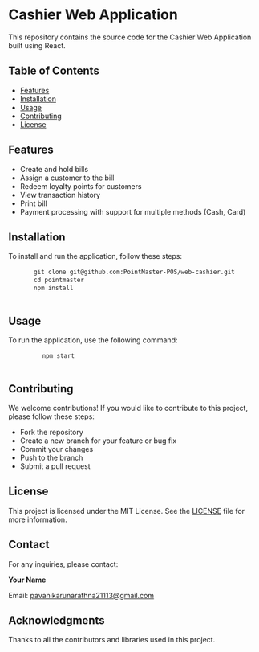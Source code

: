 <body>
    <h1>Cashier Web Application</h1>
    <p>This repository contains the source code for the Cashier Web Application built using React.</p>

  <h2>Table of Contents</h2>
  <ul>
      <li><a href="#features">Features</a></li>
      <li><a href="#installation">Installation</a></li>
      <li><a href="#usage">Usage</a></li>
      <li><a href="#contributing">Contributing</a></li>
      <li><a href="#license">License</a></li>
  </ul>

  <h2 id="features">Features</h2>
  <ul>
      <li>Create and hold bills</li>
      <li>Assign a customer to the bill</li>
      <li>Redeem loyalty points for customers</li>
      <li>View transaction history</li>
      <li>Print bill</li>
      <li>Payment processing with support for multiple methods (Cash, Card)</li>
  </ul>

  <h2 id="installation">Installation</h2>
  <p>To install and run the application, follow these steps:</p>
  <pre>
      <code>git clone git@github.com:PointMaster-POS/web-cashier.git</code>
      <code>cd pointmaster</code>
      <code>npm install</code>
  </pre>

  <h2 id="usage">Usage</h2>
  <p>To run the application, use the following command:</p>
    <pre>
        <code>npm start</code>
    </pre>

  <h2 id="contributing">Contributing</h2>
  <p>We welcome contributions! If you would like to contribute to this project, please follow these steps:</p>
  <ul>
      <li>Fork the repository</li>
      <li>Create a new branch for your feature or bug fix</li>
      <li>Commit your changes</li>
      <li>Push to the branch</li>
      <li>Submit a pull request</li>
  </ul>

  <h2 id="license">License</h2>
  <p>This project is licensed under the MIT License. See the <a href="LICENSE">LICENSE</a> file for more information.</p>

  <h2>Contact</h2>
  <p>For any inquiries, please contact:</p>
  <p><strong>Your Name</strong></p>
    <p>Email: <a href="mailto:pavanikarunarathna21113@gmail.com">pavanikarunarathna21113@gmail.com</a></p>

  <h2>Acknowledgments</h2>
  <p>Thanks to all the contributors and libraries used in this project.</p>
</body>
</html>
